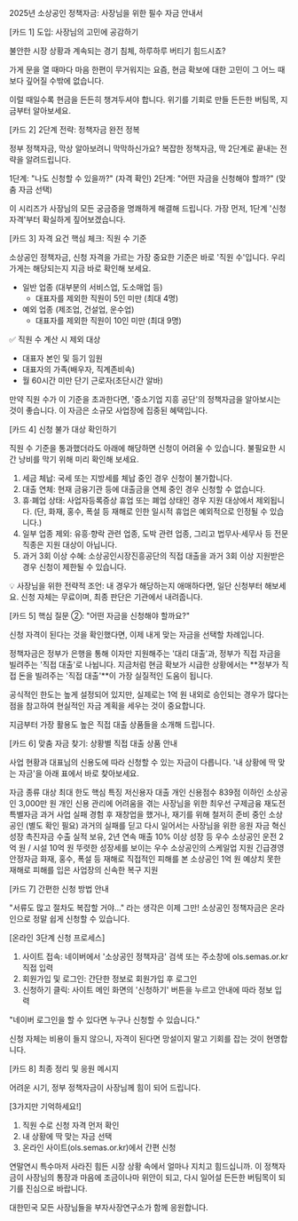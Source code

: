 2025년 소상공인 정책자금: 사장님을 위한 필수 자금 안내서

[카드 1] 도입: 사장님의 고민에 공감하기

불안한 시장 상황과 계속되는 경기 침체, 하루하루 버티기 힘드시죠?

가게 문을 열 때마다 마음 한편이 무거워지는 요즘, 현금 확보에 대한 고민이 그 어느 때보다 깊어질 수밖에 없습니다.

이럴 때일수록 현금을 든든히 챙겨두셔야 합니다. 위기를 기회로 만들 든든한 버팀목, 지금부터 알아보세요.

[카드 2] 2단계 전략: 정책자금 완전 정복

정부 정책자금, 막상 알아보려니 막막하신가요? 복잡한 정책자금, 딱 2단계로 끝내는 전략을 알려드립니다.

1단계: "나도 신청할 수 있을까?" (자격 확인) 2단계: "어떤 자금을 신청해야 할까?" (맞춤 자금 선택)

이 시리즈가 사장님의 모든 궁금증을 명쾌하게 해결해 드립니다. 가장 먼저, 1단계 '신청 자격'부터 확실하게 짚어보겠습니다.

[카드 3] 자격 요건 핵심 체크: 직원 수 기준

소상공인 정책자금, 신청 자격을 가르는 가장 중요한 기준은 바로 '직원 수'입니다. 우리 가게는 해당되는지 지금 바로 확인해 보세요.

- 일반 업종 (대부분의 서비스업, 도소매업 등)
  - 대표자를 제외한 직원이 5인 미만 (최대 4명)
- 예외 업종 (제조업, 건설업, 운수업)
  - 대표자를 제외한 직원이 10인 미만 (최대 9명)

✅ 직원 수 계산 시 제외 대상

- 대표자 본인 및 등기 임원
- 대표자의 가족(배우자, 직계존비속)
- 월 60시간 미만 단기 근로자(초단시간 알바)

만약 직원 수가 이 기준을 초과한다면, '중소기업 지흥 공단'의 정책자금을 알아보시는 것이 좋습니다. 이 자금은 소규모 사업장에 집중된 혜택입니다.

[카드 4] 신청 불가 대상 확인하기

직원 수 기준을 통과했더라도 아래에 해당하면 신청이 어려울 수 있습니다. 불필요한 시간 낭비를 막기 위해 미리 확인해 보세요.

1. 세금 체납: 국세 또는 지방세를 체납 중인 경우 신청이 불가합니다.
2. 대출 연체: 현재 금융기관 등에 대출금을 연체 중인 경우 신청할 수 없습니다.
3. 휴·폐업 상태: 사업자등록증상 휴업 또는 폐업 상태인 경우 지원 대상에서 제외됩니다. (단, 화재, 홍수, 폭설 등 재해로 인한 일시적 휴업은 예외적으로 인정될 수 있습니다.)
4. 일부 업종 제외: 유흥·향락 관련 업종, 도박 관련 업종, 그리고 법무사·세무사 등 전문직종은 지원 대상이 아닙니다.
5. 과거 3회 이상 수혜: 소상공인시장진흥공단의 직접 대출을 과거 3회 이상 지원받은 경우 신청이 제한될 수 있습니다.

💡 사장님을 위한 전략적 조언: 내 경우가 해당하는지 애매하다면, 일단 신청부터 해보세요. 신청 자체는 무료이며, 최종 판단은 기관에서 내려줍니다.

[카드 5] 핵심 질문 ②: "어떤 자금을 신청해야 할까요?"

신청 자격이 된다는 것을 확인했다면, 이제 내게 맞는 자금을 선택할 차례입니다.

정책자금은 정부가 은행을 통해 이자만 지원해주는 '대리 대출'과, 정부가 직접 자금을 빌려주는 '직접 대출'로 나뉩니다. 지금처럼 현금 확보가 시급한 상황에서는 **정부가 직접 돈을 빌려주는 '직접 대출'**이 가장 실질적인 도움이 됩니다.

공식적인 한도는 높게 설정되어 있지만, 실제로는 1억 원 내외로 승인되는 경우가 많다는 점을 참고하여 현실적인 자금 계획을 세우는 것이 중요합니다.

지금부터 가장 활용도 높은 직접 대출 상품들을 소개해 드립니다.

[카드 6] 맞춤 자금 찾기: 상황별 직접 대출 상품 안내

사업 현황과 대표님의 신용도에 따라 신청할 수 있는 자금이 다릅니다. '내 상황에 딱 맞는 자금'을 아래 표에서 바로 찾아보세요.

자금 종류 대상 최대 한도 핵심 특징
저신용자 대출 개인 신용점수 839점 이하인 소상공인 3,000만 원 개인 신용 관리에 어려움을 겪는 사장님을 위한 최우선 구제금융
재도전 특별자금 과거 사업 실패 경험 후 재창업을 했거나, 재기를 위해 철저히 준비 중인 소상공인 (별도 확인 필요) 과거의 실패를 딛고 다시 일어서는 사장님을 위한 응원 자금
혁신성장 촉진자금 수출 실적 보유, 2년 연속 매출 10% 이상 성장 등 우수 소상공인 운전 2억 원 / 시설 10억 원 뚜렷한 성장세를 보이는 우수 소상공인의 스케일업 지원
긴급경영 안정자금 화재, 홍수, 폭설 등 재해로 직접적인 피해를 본 소상공인 1억 원 예상치 못한 재해로 피해를 입은 사업장의 신속한 복구 지원

[카드 7] 간편한 신청 방법 안내

"서류도 많고 절차도 복잡할 거야..." 라는 생각은 이제 그만! 소상공인 정책자금은 온라인으로 정말 쉽게 신청할 수 있습니다.

[온라인 3단계 신청 프로세스]

1. 사이트 접속: 네이버에서 '소상공인 정책자금' 검색 또는 주소창에 ols.semas.or.kr 직접 입력
2. 회원가입 및 로그인: 간단한 정보로 회원가입 후 로그인
3. 신청하기 클릭: 사이트 메인 화면의 '신청하기' 버튼을 누르고 안내에 따라 정보 입력

"네이버 로그인을 할 수 있다면 누구나 신청할 수 있습니다."

신청 자체는 비용이 들지 않으니, 자격이 된다면 망설이지 말고 기회를 잡는 것이 현명합니다.

[카드 8] 최종 정리 및 응원 메시지

어려운 시기, 정부 정책자금이 사장님께 힘이 되어 드립니다.

[3가지만 기억하세요!]

1. 직원 수로 신청 자격 먼저 확인
2. 내 상황에 딱 맞는 자금 선택
3. 온라인 사이트(ols.semas.or.kr)에서 간편 신청

연말연시 특수마저 사라진 힘든 시장 상황 속에서 얼마나 지치고 힘드십니까. 이 정책자금이 사장님의 통장과 마음에 조금이나마 위안이 되고, 다시 일어설 든든한 버팀목이 되기를 진심으로 바랍니다.

대한민국 모든 사장님들을 부자사장연구소가 함께 응원합니다.
